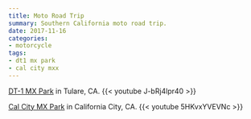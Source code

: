 ```yaml
---
title: Moto Road Trip
summary: Southern California moto road trip.
date: 2017-11-16
categories:
- motorcycle
tags:
- dt1 mx park
- cal city mxx
---
```


[DT-1 MX Park](http://www.dt1mxpark.com) in Tulare, CA.
{{< youtube J-bRj4lpr40 >}}

[Cal City MX Park](http://www.calcitymx.com) in California City, CA.
{{< youtube 5HKvxYVEVNc >}}